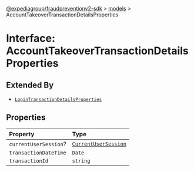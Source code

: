 [@expediagroup/fraudpreventionv2-sdk](../../index.md) > [models](../index.md) > AccountTakeoverTransactionDetailsProperties

# Interface: AccountTakeoverTransactionDetailsProperties

## Extended By

-   [`LoginTransactionDetailsProperties`](interface.LoginTransactionDetailsProperties.md)

## Properties

| Property              | Type                                                           |
| :-------------------- | :------------------------------------------------------------- |
| `currentUserSession`? | [`CurrentUserSession`](../classes/class.CurrentUserSession.md) |
| `transactionDateTime` | `Date`                                                         |
| `transactionId`       | `string`                                                       |
